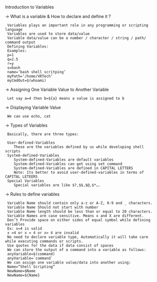 Introduction to Variables

 -> What is a variable & How to declare and define it ?

     Variables plays an important role in any programming or scripting language
     Variables are used to store data/value
     Variable data/value can be a number / character / string / path/ command output
     Defining Variables:
     Examples:
     p=1
     q=2.5
     r=y
     s=bash
     name=‘bash shell scritping’
     myPath=‘/home/VRTech’
     myCmdOut=$(whoami)

 -> Assigning One Variable Value to Another Variable

     Let say a=4 then b=${a} means a value is assigned to b

 -> Displaying Variable Value
    
     We can use echo, cat

 -> Types of Variables

     Basically, there are three types:

     User-defined-Variables
        These are the variables defined by us while developing shell scripts
     System-defined-Variables
        System-defined-Variables are default variables
        System-defined-Variables can get using set command
        System-defined-Variables are defined in CAPITAL LETTERS
        Note: Its better to avoid user-defined-variables in terms of CAPITAL LETEERS
     Special Variables
        Special variables are like $?,$$,$@,$*….

 -> Rules to define variables 
     
     Variable Name should contain only a-z or A-Z, 0-9 and _ characters.
     Variable Name Should not start with number
     Variable Name length should be less than or equal to 20 characters.
     Variable Names are case sensitive. Means x and X are different.
     Don’t Provide space on either sides of equal symbol while defining variables
     Ex: x=4 is valid
     x =4 or x = 4 or x= 4 are invalid
     No need to declare variable type, Automatically it will take care while executing commands or scripts.
     Use quotes for the data if data consist of spaces
     We can store the output of a command into a variable as follows:
     anyVariable=$(command)
     anyVariable=`command`
     We can assign one variable value/data into another using:
     Name=“Shell Scripting”
     NewName=$Name
     NewName=${Name}
     